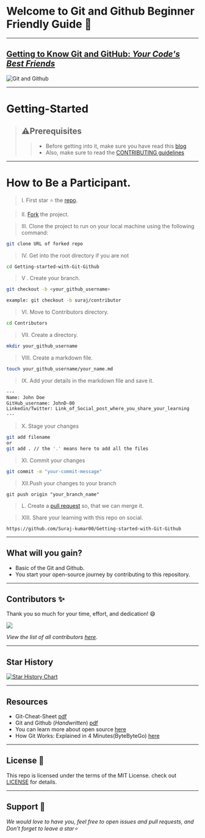# Welcome to Git and Github Beginner Friendly Guide 👋

---

## [Getting to Know Git and GitHub: _Your Code's Best Friends_](https://surajk00.hashnode.dev/getting-to-know-git-and-github-your-codes-best-friends#heading-what-is-git)

![Git and Github](./Assets/git_github_banner.png)

---

# Getting-Started

> ## ⚠️Prerequisites
>
> > - Before getting into it, make sure you have read this [blog](https://surajk00.hashnode.dev/getting-to-know-git-and-github-your-codes-best-friends#heading-what-is-git)
> > - Also, make sure to read the [CONTRIBUTING guidelines](https://github.com/Suraj-kumar00/Getting-started-with-Git-Github/blob/main/CONTRIBUTING.md)

---

# How to Be a Participant.

> &#8544;. First star ⭐️ the [repo](https://github.com/Suraj-kumar00/Getting-started-with-Git-Github).

> &#8545;. [Fork](https://github.com/Suraj-kumar00/Getting-started-with-Git-Github/fork) the project.

> &#8546;. Clone the project to run on your local machine using the following command:

```bash
git clone URL of forked repo
```

> &#8547;. Get into the root directory if you are not

```sh
cd Getting-started-with-Git-Github
```

> &#8548; . Create your branch.

```sh
git checkout -b <your_github_username>

example: git checkout -b suraj/contributor
```

> &#8549;. Move to Contributors directory.

```sh
cd Contributors
```

> &#8550;. Create a directory.

```sh
mkdir your_github_username
```

> &#8551;. Create a markdown file.

```sh
touch your_github_username/your_name.md
```

> &#8552;. Add your details in the markdown file and save it.

```sh
---
Name: John Doe
GitHub_username: JohnD-00
Linkedin/Twitter: Link_of_Social_post_where_you_share_your_learning
---
```

> &#8553;. Stage your changes

```sh
git add filename
or
git add . // the '.' means here to add all the files
```

> &#8554;. Commit your changes

```sh
git commit -m "your-commit-message"
```

> &#8555;.Push your changes to your branch

```
git push origin "your_branch_name"
```

> &#8556;. Create a [pull request](https://github.com/Suraj-kumar00/Getting-started-with-Git-Github/compare) so, that we can merge it.

> XIII. Share your learning with this repo on social.

```
https://github.com/Suraj-kumar00/Getting-started-with-Git-Github
```

---

## What will you gain?

- Basic of the Git and Github.
- You start your open-source journey by contributing to this repository.

---

## Contributors ✨

Thank you so much for your time, effort, and dedication! 😄

<a href="https://github.com/Suraj-kumar00/Getting-started-with-Git-Github/graphs/contributors">
  <img src="https://contrib.rocks/image?repo=Suraj-kumar00/Getting-started-with-Git-Github" />
</a>

_View the list of all contributors [here](https://github.com/Suraj-kumar00/Getting-started-with-Git-Github/graphs/contributors)._

---

## Star History

[![Star History Chart](https://api.star-history.com/svg?repos=Suraj-kumar00/Getting-started-with-Git-Github&type=Date)](https://star-history.com/#Suraj-kumar00/Getting-started-with-Git-Github&Date)

---

## Resources

- Git-Cheat-Sheet [pdf](https://github.com/Suraj-kumar00/Getting-started-with-Git-Github/blob/main/Resources/git-cheat-sheet-education.pdf)
- Git and Github (_Handwritten_) [pdf](https://github.com/Suraj-kumar00/Getting-started-with-Git-Github/blob/main/Resources/Git%20And%20Github%20Notes.pdf)
- You can learn more about open source [here](https://surajk00.hashnode.dev/what-is-open-source-beginners-guide-how-to-get-started)
- How Git Works: Explained in 4 Minutes(ByteByteGo) [here](https://www.youtube.com/watch?v=e9lnsKot_SQ&t=51s)

---

## License 📝

This repo is licensed under the terms of the MIT License. check out [LICENSE](https://github.com/Suraj-kumar00/Getting-started-with-Git-Github/blob/main/LICENSE.txt) for details.

---

## Support 🌱

_We would love to have you, feel free to open issues and pull requests, and Don't forget to leave a star⭐_
